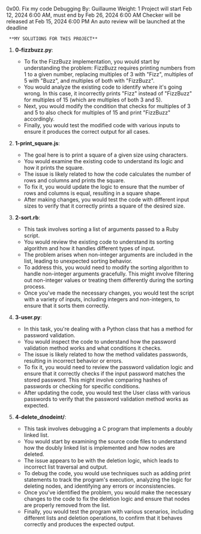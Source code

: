 0x00. Fix my code
Debugging
 By: Guillaume
 Weight: 1
 Project will start Feb 12, 2024 6:00 AM, must end by Feb 26, 2024 6:00 AM
 Checker will be released at Feb 15, 2024 6:00 PM
 An auto review will be launched at the deadline

     **MY SOLUTIONS FOR THIS PROJECT**

1. **0-fizzbuzz.py**:
   - To fix the FizzBuzz implementation, you would start by understanding the problem: FizzBuzz requires printing numbers from 1 to a given number, replacing multiples of 3 with "Fizz", multiples of 5 with "Buzz", and multiples of both with "FizzBuzz".
   - You would analyze the existing code to identify where it's going wrong. In this case, it incorrectly prints "Fizz" instead of "FizzBuzz" for multiples of 15 (which are multiples of both 3 and 5).
   - Next, you would modify the condition that checks for multiples of 3 and 5 to also check for multiples of 15 and print "FizzBuzz" accordingly.
   - Finally, you would test the modified code with various inputs to ensure it produces the correct output for all cases.

2. **1-print_square.js**:
   - The goal here is to print a square of a given size using characters.
   - You would examine the existing code to understand its logic and how it prints the square.
   - The issue is likely related to how the code calculates the number of rows and columns and prints the square.
   - To fix it, you would update the logic to ensure that the number of rows and columns is equal, resulting in a square shape.
   - After making changes, you would test the code with different input sizes to verify that it correctly prints a square of the desired size.

3. **2-sort.rb**:
   - This task involves sorting a list of arguments passed to a Ruby script.
   - You would review the existing code to understand its sorting algorithm and how it handles different types of input.
   - The problem arises when non-integer arguments are included in the list, leading to unexpected sorting behavior.
   - To address this, you would need to modify the sorting algorithm to handle non-integer arguments gracefully. This might involve filtering out non-integer values or treating them differently during the sorting process.
   - Once you've made the necessary changes, you would test the script with a variety of inputs, including integers and non-integers, to ensure that it sorts them correctly.

4. **3-user.py**:
   - In this task, you're dealing with a Python class that has a method for password validation.
   - You would inspect the code to understand how the password validation method works and what conditions it checks.
   - The issue is likely related to how the method validates passwords, resulting in incorrect behavior or errors.
   - To fix it, you would need to review the password validation logic and ensure that it correctly checks if the input password matches the stored password. This might involve comparing hashes of passwords or checking for specific conditions.
   - After updating the code, you would test the User class with various passwords to verify that the password validation method works as expected.

5. **4-delete_dnodeint/**:
   - This task involves debugging a C program that implements a doubly linked list.
   - You would start by examining the source code files to understand how the doubly linked list is implemented and how nodes are deleted.
   - The issue appears to be with the deletion logic, which leads to incorrect list traversal and output.
   - To debug the code, you would use techniques such as adding print statements to track the program's execution, analyzing the logic for deleting nodes, and identifying any errors or inconsistencies.
   - Once you've identified the problem, you would make the necessary changes to the code to fix the deletion logic and ensure that nodes are properly removed from the list.
   - Finally, you would test the program with various scenarios, including different lists and deletion operations, to confirm that it behaves correctly and produces the expected output.
